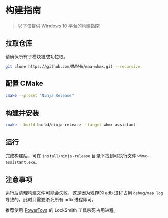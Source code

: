 ﻿# 构建指南

> 以下仅提供 Windows 10 平台的构建指南

## 拉取仓库

请确保所有子模块被成功拉取。

```sh
git clone https://github.com/MAWHA/maa-whmx.git --recursive
```

## 配置 CMake

```sh
cmake --preset "Ninja Release"
```

## 构建并安装

```sh
cmake --build build/ninja-release --target whmx-assistant
```

## 运行

完成构建后，可在 `install/ninja-release` 目录下找到可执行文件 `whmx-assistant.exe`。

## 注意事项

运行后清理构建文件可能会失败，这是因为残存的 adb 进程占用 `debug/maa.log` 导致的，此时只需要杀死所有 adb 进程即可。

推荐使用 [PowerToys](https://github.com/microsoft/PowerToys) 的 LockSmith 工具杀死占用进程。

